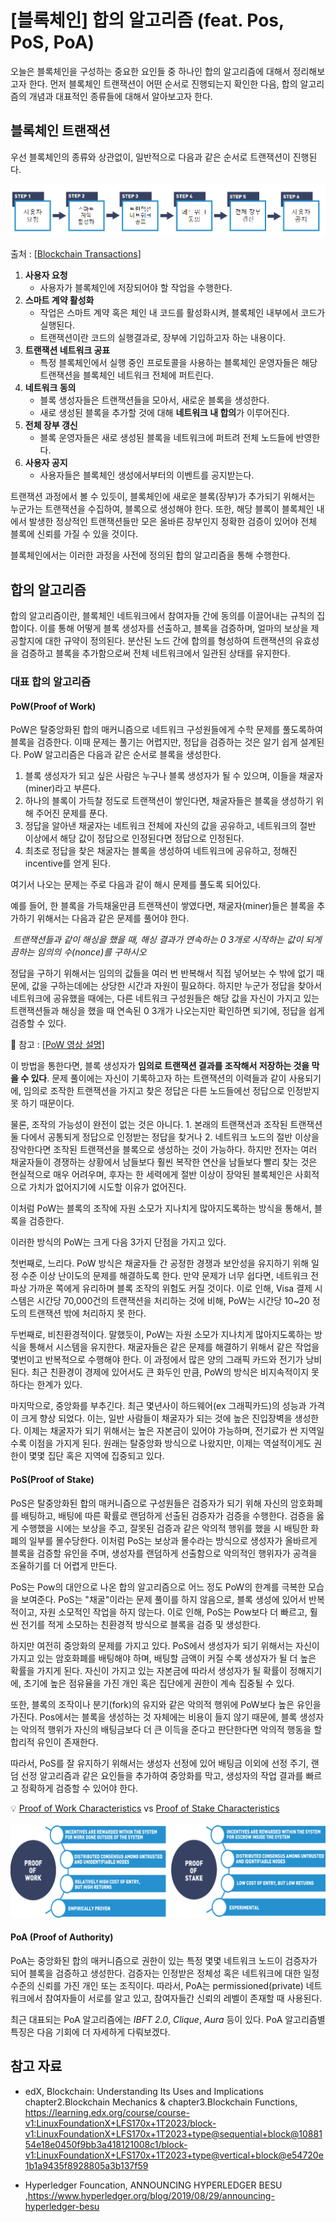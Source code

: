 # [블록체인] 합의 알고리즘 (feat. Pos, PoS, PoA)



오늘은 블록체인을 구성하는 중요한 요인들 중 하나인 합의 알고리즘에 대해서 정리해보고자 한다. 먼저 블록체인 트랜잭션이 어떤 순서로 진행되는지 확인한 다음, 합의 알고리즘의 개념과 대표적인 종류들에 대해서 알아보고자 한다.



## 블록체인 트랜잭션



우선 블록체인의 종류와 상관없이, 일반적으로 다음과 같은 순서로 트랜잭션이 진행된다.

![image-20240109075555853](99.blockchain_consensus.assets/image-20240109075555853.png)

출처 : [[Blockchain Transactions](https://courses.edx.org/assets/courseware/v1/e0bd310e9f8bf0643b384efdd1919bb7/asset-v1:LinuxFoundationX+LFS170x+1T2023+type@asset+block/Chapter_3_Graphics-14.png)]

1. **사용자 요청**
   - 사용자가 블록체인에 저장되어야 할 작업을 수행한다.
2. **스마트 계약 활성화**
   - 작업은 스마트 계약 혹은 체인 내 코드를 활성화시켜, 블록체인 내부에서 코드가 실행된다. 
   - 트랜잭션이란 코드의 실행결과로, 장부에 기입하고자 하는 내용이다.
3. **트랜잭션 네트워크 공표**
   - 특정 블록체인에서 실행 중인 프로토콜을 사용하는 블록체인 운영자들은 해당 트랜잭션을 블록체인 네트워크 전체에 퍼트린다.
4. **네트워크 동의**
   - 블록 생성자들은 트랜잭션들을 모아서, 새로운 블록을 생성한다.
   - 새로 생성된 블록을 추가할 것에 대해 **네트워크 내 합의**가 이루어진다.
5. **전체 장부 갱신**
   - 블록 운영자들은 새로 생성된 블록을 네트워크에 퍼트려 전체 노드들에 반영한다.
6. **사용자 공지**
   - 사용자들은 블록체인 생성에서부터의 이벤트를 공지받는다.



트랜잭션 과정에서 볼 수 있듯이, 블록체인에 새로운 블록(장부)가 추가되기 위해서는 누군가는 트랜잭션을 수집하여, 블록으로 생성해야 한다. 또한, 해당 블록이 블록체인 내에서 발생한 정상적인 트랜잭션들만 모은 올바른 장부인지 정확한 검증이 있어야 전체 블록에 신뢰를 가질 수 있을 것이다. 

블록체인에서는 이러한 과정을 사전에 정의된 합의 알고리즘을 통해 수행한다.





## 합의 알고리즘



합의 알고리즘이란,  블록체인 네트워크에서 참여자들 간에 동의를 이끌어내는 규칙의 집합이다. 이를 통해 어떻게 블록 생성자를 선출하고, 블록을 검증하며, 얼마의 보상을 제공할지에 대한 규약이 정의된다. 분산된 노드 간에 합의를 형성하여 트랜잭션의 유효성을 검증하고 블록을 추가함으로써 전체 네트워크에서 일관된 상태를 유지한다.



### 대표 합의 알고리즘



#### PoW(Proof of Work)

PoW은 탈중앙화된 합의 매커니즘으로 네트워크 구성원들에게 수학 문제를 풀도록하여 블록을 검증한다. 이때 문제는 풀기는 어렵지만, 정답을 검증하는 것은 알기 쉽게 설계된다. PoW 알고리즘은 다음과 같은 순서로 블록을 생성한다.

1. 블록 생성자가 되고 싶은 사람은 누구나 블록 생성자가 될 수 있으며, 이들을 채굴자(miner)라고 부른다.
2. 하나의 블록이 가득찰 정도로 트랜잭션이 쌓인다면, 채굴자들은 블록을 생성하기 위해 주어진 문제를 푼다.
3. 정답을 알아낸 채굴자는 네트워크 전체에 자신의 값을 공유하고, 네트워크의 절반 이상에서 해당 값이 정답으로 인정된다면 정답으로 인정된다.
4. 최초로 정답을 찾은 채굴자는 블록을 생성하여 네트워크에 공유하고, 정해진 incentive를 얻게 된다.



여기서 나오는 문제는 주로 다음과 같이 해시 문제를 풀도록 되어있다.

예를 들어, 한 블록을 가득채울만큼 트랜잭션이 쌓였다면, 채굴자(miner)들은 블록을 추가하기 위해서는 다음과 같은 문제를 풀어야 한다.

​	*트랜잭션들과 같이 해싱을 했을 때, 해싱 결과가 연속하는 0 3개로 시작하는 값이 되게끔하는 임의의 수(nonce)를 구하시오*

정답을 구하기 위해서는 임의의 값들을 여러 번 반복해서 직접 넣어보는 수 밖에 없기 때문에, 값을 구하는데에는 상당한 시간과 자원이 필요하다. 하지만 누군가 정답을 찾아서 네트워크에 공유했을 때에는, 다른 네트워크 구성원들은 해당 값을 자신이 가지고 있는 트랜잭션들과 해싱을 했을 때 연속된 0 3개가 나오는지만 확인하면 되기에, 정답을 쉽게 검증할 수 있다.

:memo: 참고 : [[PoW 영상 설명](https://learning.edx.org/course/course-v1:LinuxFoundationX+LFS170x+1T2023/block-v1:LinuxFoundationX+LFS170x+1T2023+type@sequential+block@b2327e4750bc4beda267bf03132fbe6c/block-v1:LinuxFoundationX+LFS170x+1T2023+type@vertical+block@90fdfcf7c8e946bdbcaf131b9772ccae)]



이 방법을 통한다면, 블록 생성자가 **임의로 트랜잭션 결과를 조작해서 저장하는 것을 막을 수 있다**. 문제 풀이에는 자신이 기록하고자 하는 트랜잭션의 이력들과 같이 사용되기에, 임의로 조작한 트랜잭션을 가지고 찾은 정답은 다른 노드들에선 정답으로 인정받지 못 하기 때문이다. 

물론, 조작의 가능성이 완전이 없는 것은 아니다. 1. 본래의 트랜잭션과 조작된 트랜잭션 둘 다에서 공통되게 정답으로 인정받는 정답을 찾거나 2. 네트워크 노드의 절반 이상을 장악한다면 조작된 트랜잭션을 블록으로 생성하는 것이 가능하다. 하지만 전자는 여러 채굴자들이 경쟁하는 상황에서 남들보다 훨씬 복작한 연산을 남들보다 빨리 찾는 것은 현실적으로 매우 어려우며, 후자는 한 세력에게 절반 이상이 장악된 블록체인은 사회적으로 가치가 없어지기에 시도할 이유가 없어진다. 

이처럼 PoW는 블록의 조작에 자원 소모가 지나치게 많아지도록하는 방식을 통해서, 블록을 검증한다.



이러한 방식의 PoW는 크게 다음 3가지 단점을 가지고 있다.

첫번째로, 느리다. PoW 방식은 채굴자들 간 공정한 경쟁과 보안성을 유지하기 위해 일정 수준 이상 난이도의 문제를 해결하도록 한다. 만약 문제가 너무 쉽다면, 네트워크 전파상 가까운 쪽에게 유리하며 블록 조작의 위험도 커질 것이다. 이로 인해, Visa 결제 시스템은 시간당 70,000건의 트랜잭션을 처리하는 것에 비해, PoW는 시간당 10~20 정도의 트랜잭션 밖에 처리하지 못 한다.

두번째로, 비친환경적이다. 말했듯이, PoW는 자원 소모가 지나치게 많아지도록하는 방식을 통해서 시스템을 유지한다. 채굴자들은 같은 문제를 해결하기 위해서 같은 작업을 몇번이고 반복적으로 수행해야 한다. 이 과정에서 많은 양의 그래픽 카드와 전기가 낭비된다. 최근 친환경이 경제에 있어서도 큰 화두인 만큼, PoW의 방식은 비지속적이지 못 하다는 한계가 있다.

마지막으로, 중앙화를 부추긴다. 최근 몇년사이 하드웨어(ex 그래픽카드)의 성능과 가격이 크게 향상 되었다. 이는, 일반 사람들이 채굴자가 되는 것에 높은 진입장벽을 생성한다. 이제는 채굴자가 되기 위해서는 높은 자본금이 있어야 가능하며, 전기료가 싼 지역일 수록 이점을 가지게 된다. 원래는 탈중앙화 방식으로 나왔지만, 이제는 역설적이게도 권한이 몇몇 집단 혹은 지역에 집중되고 있다. 



#### PoS(Proof of Stake)

PoS은 탈중앙화된 합의 매커니즘으로 구성원들은 검증자가 되기 위해 자신의 암호화폐를 배팅하고, 배팅에 따른 확률로 랜덤하게 선출된 검증자가 검증을 수행한다. 검증을 옳게 수행했을 시에는 보상을 주고, 잘못된 검증과 같은 악의적 행위를 했을 시 배팅한 화폐의 일부를 몰수당한다. 이처럼 PoS는 보상과 몰수라는 방식으로 생성자가 올바르게 블록을 검증할 유인을 주며, 생성자를 랜덤하게 선출함으로 악의적인 행위자가 공격을 조율하기를 더 어렵게 만든다.



PoS는 Pow의 대안으로 나온 합의 알고리즘으로 어느 정도 PoW의 한계를 극복한 모습을 보여준다. PoS는 "채굴"이라는 문제 풀이를 하지 않음으로, 블록 생성에 있어서 반복적이고, 자원 소모적인 작업을 하지 않는다. 이로 인해, PoS는 Pow보다 더 빠르고, 훨씬 전기를 적게 소모하는 친환경적 방식으로 블록을 검증 및 생성한다. 



하지만 여전히 중앙화의 문제를 가지고 있다. PoS에서 생성자가 되기 위해서는 자신이 가지고 있는 암호화폐를 배팅해야 하며, 배팅할 금액이 커질 수록 생성자가 될 더 높은 확률을 가지게 된다. 자신이 가지고 있는 자본금에 따라서 생성자가 될 확률이 정해지기에, 초기에 높은 점유율을 가진 개인 혹은 집단에게 권한이 계속 집중될 수 있다.

또한, 블록의 조작이나 분기(fork)의 유지와 같은 악의적 행위에 PoW보다 높은 유인을 가진다. Pos에서는 블록을 생성하는 것 자체에는 비용이 들지 않기 때문에, 블록 생성자는 악의적 행위가 자신의 배팅금보다 더 큰 이득을 준다고 판단한다면 악의적 행동을 할 합리적 유인이 존재한다. 

따라서, PoS를 잘 유지하기 위해서는 생성자 선정에 있어 배팅금 이외에 선정 주기, 랜덤 선정 알고리즘과 같은 요인들을 추가하여 중앙화를 막고, 생성자의 작업 결과를 빠르고 정확하게 검증할 수 있어야 한다.



:bulb: [Proof of Work Characteristics](https://courses.edx.org/assets/courseware/v1/6167f3f746ce90cf86145e91ffec4603/asset-v1:LinuxFoundationX+LFS170x+1T2023+type@asset+block/Chapter_3_Graphics-19.png) vs [Proof of Stake Characteristics](https://courses.edx.org/assets/courseware/v1/c128e73e2701b49b316ea3dab421dd67/asset-v1:LinuxFoundationX+LFS170x+1T2023+type@asset+block/Chapter_3_Graphics-17.png)

![image-20240111090101553](99.blockchain_consensus.assets/image-20240111090101553.png)



#### PoA (Proof of Authority)

PoA는 중앙화된 합의 매커니즘으로 권한이 있는 특정 몇몇 네트워크 노드이 검증자가 되어 블록을 검증하고 생성한다. 검증자는 인정받은 정체성 혹은 네트워크에 대한 일정 수준의 신뢰를 가진 개인 또는 조직이다. 따라서, PoA는 permissioned(private) 네트워크에서 참여자들이 서로를 알고 있고, 참여자들간 신뢰의 레벨이 존재할 때 사용된다. 

최근 대표되는 PoA 알고리즘에는 *IBFT 2.0*, *Clique*, *Aura* 등이 있다. PoA 알고리즘별 특징은 다음 기회에 더 자세하게 다뤄보겠다.



## 참고 자료

- edX, Blockchain: Understanding Its Uses and Implications chapter2.Blockchain Mechanics & chapter3.Blockchain Functions, https://learning.edx.org/course/course-v1:LinuxFoundationX+LFS170x+1T2023/block-v1:LinuxFoundationX+LFS170x+1T2023+type@sequential+block@1088154e18e0450f9bb3a418121008c1/block-v1:LinuxFoundationX+LFS170x+1T2023+type@vertical+block@e54720e1b1a9435f8928805a3b137f59

- Hyperledger Founcation, ANNOUNCING HYPERLEDGER BESU ,https://www.hyperledger.org/blog/2019/08/29/announcing-hyperledger-besu
